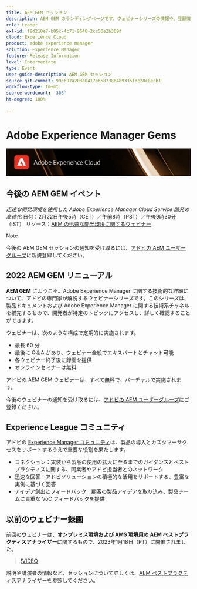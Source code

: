 ```yaml
---
title: AEM GEM セッション
description: AEM GEM のランディングページです。ウェビナーシリーズの情報や、登録情報、過去のウェビナーや今後のウェビナーに関する情報などを掲載します。
role: Leader
exl-id: f8d210e7-b05c-4c71-9640-2cc50e2b309f
cloud: Experience Cloud
product: adobe experience manager
solution: Experience Manager
feature: Release Information
level: Intermediate
type: Event
user-guide-description: AEM GEM セッション
source-git-commit: 99c697a203a0417e6587386489335fde28c8ecb1
workflow-type: tm+mt
source-wordcount: '308'
ht-degree: 100%

---
```


# Adobe Experience Manager Gems

<img alt="デジタルエクスペリエンス" src="./assets/ADX_Gems.png"/>

## 今後の AEM GEM イベント

<!---  Remove the comment marks, and put the upcoming event in the below table

<table style="max-width: 1214px;">
<tr>
  <td style="vertical-align: top;">
    <a href="https://www.youtube.com/watch?v=f1T9XU9TCJU">
      <img alt="Experience League LIVE Oct 25" src="assets/Oct25_2022_exl_live_banner_web_1920_WebBanner.png">
    </a>
    <div>
      <a href="https://www.youtube.com/watch?v=f1T9XU9TCJU">
        <strong>Deliver the right offer at the right time with decision management</strong>
      </a>
      <br/><em>with Sandra Hausmann, Ben Tepfer, Brandon Poyfair, and Jason Hickey</em>
      <br/><em>October 25, 2022</em>
    </div>
  </td>
</tr>
</table>

--->
*迅速な開発環境を使用した Adobe Experience Manager Cloud Service 開発の高速化*
日付：2月22日午後5時（CET）／午前8時（PST）／午後9時30分（IST）
リソース：[AEM の迅速な開発環境に関するウェビナー](/help/gems2023/Rapid-Development-Environments.md)

>[!NOTE]
>
> 今後の AEM GEM セッションの通知を受け取るには、[アドビの AEM ユーザーグループ](https://aem-augs.adobe.com/)に新規登録してください。

## 2022 AEM GEM リニューアル

**AEM GEM** にようこそ。Adobe Experience Manager に関する技術的な詳細について、アドビの専門家が解説するウェビナーシリーズです。このシリーズは、製品ドキュメントおよび Adobe Experience Manager に関する技術系チャネルを補完するもので、開発者が特定のトピックにアクセスし、詳しく確認することができます。

ウェビナーは、次のような構成で定期的に実施されます。

* 最長 60 分
* 最後に Q＆A があり、ウェビナー全般でエキスパートとチャット可能
* 各ウェビナー終了後に録画を提供
* オンラインセミナーは無料

アドビの AEM GEM ウェビナーは、すべて無料で、バーチャルで実施されます。

今後のウェビナーの通知を受け取るには、[アドビの AEM ユーザーグループ](https://aem-augs.adobe.com/)にご登録ください。

## Experience League コミュニティ

アドビの [Experience Manager コミュニティ](https://experienceleaguecommunities.adobe.com/t5/adobe-experience-manager/ct-p/adobe-experience-manager-community?profile.language=ja)は、製品の導入とカスタマーサクセスをサポートするうえで重要な役割を果たします。

* コネクション：実装から製品の使用の拡大に至るまでのガイダンスとベストプラクティスに関する、同業者やアドビ担当者とのネットワーク
* 迅速な回答：アドビソリューションの積極的な活用をサポートする、豊富な実例に基づく回答
* アイデア創出とフィードバック：顧客の製品アイデアを取り込み、製品チームに貴重な VoC フィードバックを提供

## 以前のウェビナー録画

前回のウェビナーは、**オンプレミス環境および AMS 環境用の AEM ベストプラクティスアナライザー**&#x200B;に関するもので、2023年1月18日（PT）に開催されました。

>[!VIDEO](https://video.tv.adobe.com/v/3413364/)

説明や講演者の情報など、セッションについて詳しくは、[AEM ベストプラクティスアナライザー](/help/gems2023/aem-best-practices-analyzer.md)を参照してください。
